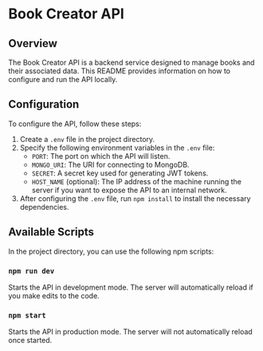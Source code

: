 # Book Creator API

## Overview
The Book Creator API is a backend service designed to manage books and their associated data. This README provides information on how to configure and run the API locally.

## Configuration
To configure the API, follow these steps:

1. Create a `.env` file in the project directory.
2. Specify the following environment variables in the `.env` file:
   - `PORT`: The port on which the API will listen.
   - `MONGO_URI`: The URI for connecting to MongoDB.
   - `SECRET`: A secret key used for generating JWT tokens.
   - `HOST_NAME` (optional): The IP address of the machine running the server if you want to expose the API to an internal network.
3. After configuring the `.env` file, run `npm install` to install the necessary dependencies.

## Available Scripts
In the project directory, you can use the following npm scripts:

### `npm run dev`

Starts the API in development mode. The server will automatically reload if you make edits to the code.

### `npm start`

Starts the API in production mode. The server will not automatically reload once started.
